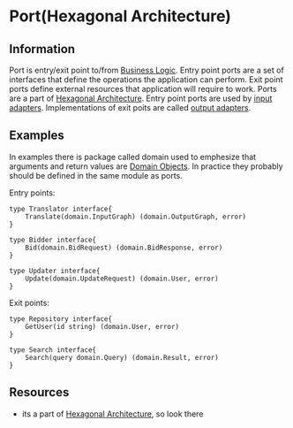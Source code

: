 # Port(Hexagonal Architecture)

## Information

Port is entry/exit point to/from [Business Logic](https://github.com/vimcki/design-principles/blob/master/Business%20Logic.md). Entry point ports are a set of interfaces that define the operations the application can perform. Exit point ports define external resources that application will require to work. Ports are a part of [Hexagonal Architecture](https://github.com/vimcki/design-principles/blob/master/Hexagonal%20Architecture.md). Entry point ports are used by [input adapters](https://github.com/vimcki/design-principles/blob/master/Adapter.md). Implementations of exit poits are called [output adapters](https://github.com/vimcki/design-principles/blob/master/Adapter.md).

## Examples

In examples there is package called domain used to emphesize that arguments and return values are [Domain Objects](https://github.com/vimcki/design-principles/blob/master/Domain%20Objects.md). In practice they probably should be defined in the same module as ports.

Entry points:

```golang
type Translator interface{
	Translate(domain.InputGraph) (domain.OutputGraph, error)
}
```
```golang
type Bidder interface{
	Bid(domain.BidRequest) (domain.BidResponse, error)
}
```
```golang
type Updater interface{
	Update(domain.UpdateRequest) (domain.User, error)
}
```

Exit points:

```golang
type Repository interface{
	GetUser(id string) (domain.User, error)
}
```
```golang
type Search interface{
	Search(query domain.Query) (domain.Result, error)
}
```

## Resources

- its a part of [Hexagonal Architecture](https://github.com/vimcki/design-principles/blob/master/Hexagonal%20Architecture.md), so look there
